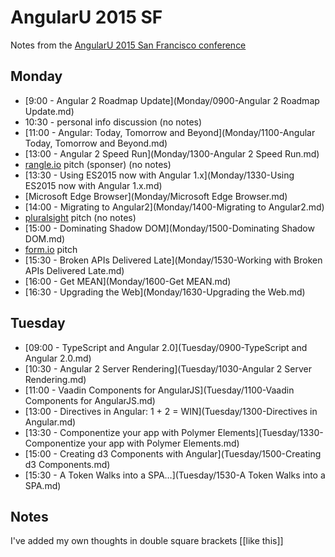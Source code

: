 AngularU 2015 SF
================

Notes from the [AngularU 2015 San Francisco conference](https://angularu.com/ng/overview)

Monday
------

  * [9:00 - Angular 2 Roadmap Update](Monday/0900-Angular 2 Roadmap Update.md)
  * 10:30 - personal info discussion (no notes)
  * [11:00 - Angular: Today, Tomorrow and Beyond](Monday/1100-Angular Today, Tomorrow and Beyond.md)
  * [13:00 - Angular 2 Speed Run](Monday/1300-Angular 2 Speed Run.md)
  * [rangle.io](http://rangle.io) pitch (sponser) (no notes)
  * [13:30 - Using ES2015 now with Angular 1.x](Monday/1330-Using ES2015 now with Angular 1.x.md)
  * [Microsoft Edge Browser](Monday/Microsoft Edge Browser.md)
  * [14:00 - Migrating to Angular2](Monday/1400-Migrating to Angular2.md)
  * [pluralsight](http://pluralsight.com) pitch (no notes)
  * [15:00 - Dominating Shadow DOM](Monday/1500-Dominating Shadow DOM.md)
  * [form.io](http://form.io) pitch
  * [15:30 - Broken APIs Delivered Late](Monday/1530-Working with Broken APIs Delivered Late.md)
  * [16:00 - Get MEAN](Monday/1600-Get MEAN.md)
  * [16:30 - Upgrading the Web](Monday/1630-Upgrading the Web.md)

Tuesday
-------

  * [09:00 - TypeScript and Angular 2.0](Tuesday/0900-TypeScript and Angular 2.0.md)
  * [10:30 - Angular 2 Server Rendering](Tuesday/1030-Angular 2 Server Rendering.md)
  * [11:00 - Vaadin Components for AngularJS](Tuesday/1100-Vaadin Components for AngularJS.md)
  * [13:00 - Directives in Angular: 1 + 2 = WIN](Tuesday/1300-Directives in Angular.md)
  * [13:30 - Componentize your app with Polymer Elements](Tuesday/1330-Componentize your app with Polymer Elements.md)
  * [15:00 - Creating d3 Components with Angular](Tuesday/1500-Creating d3 Components.md)
  * [15:30 - A Token Walks into a SPA…](Tuesday/1530-A Token Walks into a SPA.md)

Notes
-----

I've added my own thoughts in double square brackets [[like this]]
